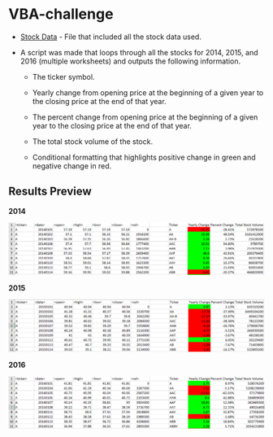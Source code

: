 # VBA-challenge

* [Stock Data](Resources/Multiple_year_stock_data.xlsx) - File that included all the stock data used.

* A script was made that loops through all the stocks for 2014, 2015, and 2016 (multiple worksheets) and outputs the following information.

  * The ticker symbol.

  * Yearly change from opening price at the beginning of a given year to the closing price at the end of that year.

  * The percent change from opening price at the beginning of a given year to the closing price at the end of that year.

  * The total stock volume of the stock.

  * Conditional formatting that highlights positive change in green and negative change in red.
  
 ## Results Preview
  
  **2014**
  
  ![2014](/Images/2014.png)
  
  **2015**
  
  ![2015](/Images/2015.png)
  
  **2016**
  
  ![2016](/Images/2016.png)
